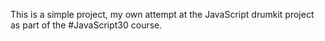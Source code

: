 This is a simple project, my own attempt at the JavaScript drumkit project as part of the #JavaScript30 course.
